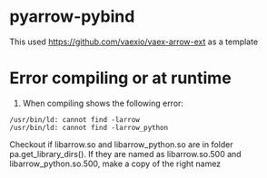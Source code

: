 # pyarrow-pybind
This used https://github.com/vaexio/vaex-arrow-ext as a template


# Error compiling or at runtime
1. When compiling shows the following error:
```
/usr/bin/ld: cannot find -larrow
/usr/bin/ld: cannot find -larrow_python
```
Checkout if libarrow.so and libarrow_python.so are in folder pa.get_library_dirs().
If they are named as libarrow.so.500 and libarrow_python.so.500, make a copy of the right namez